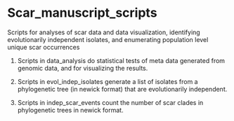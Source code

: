 # Scar_manuscript_scripts
Scripts for analyses of scar data and data visualization, identifying evolutionarily independent isolates, and enumerating population level unique scar occurrences

1. Scripts in data_analysis do statistical tests of meta data generated from genomic data, and for visualizing the results.

2. Scripts in evol_indep_isolates generate a list of isolates from a phylogenetic tree (in newick format) that are evolutionarily independent.

3. Scripts in indep_scar_events count the number of scar clades in phylogenetic trees in newick format.

